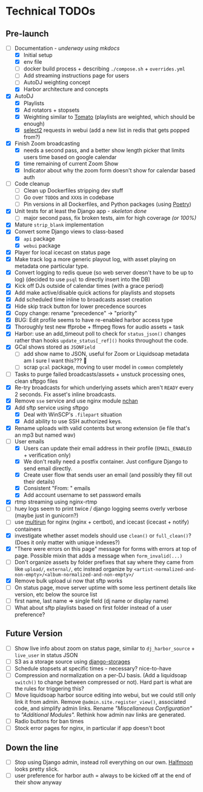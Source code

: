 # Technical TODOs

## Pre-launch

- [ ] Documentation - _underway using mkdocs_
    - [x] Initial setup
    - [x] env file
    - [ ] docker build process + describing `./compose.sh` + `overrides.yml`
    - [ ] Add streaming instructions page for users
    - [ ] AutoDJ weighting concept
    - [x] Harbor architecture and concepts
- [x] AutoDJ
    - [x] Playlists
    - [x] Ad rotators + stopsets
    - [x] Weighting similar to [Tomato](https://github.com/dtcooper/tomato) (playlists are weighted,
      which should be enough)
    - [x] [select2](https://django-easy-select2.readthedocs.io/) requests in webui (add a new list in
        redis that gets popped from?)
- [x] Finish Zoom broadcasting
    - [x] needs a second pass, and a better show length picker that limits users time based on google calendar
    - [x] time remaining of current Zoom Show
    - [x] Indicator about why the zoom form doesn't show for calendar based auth
- [ ] Code cleanup
    - [ ] Clean up Dockerfiles stripping dev stuff
    - [ ] Go over `TODO`s and `XXX`s in codebase
    - [ ] Pin versions in all Dockerfiles, and Python packages (using [Poetry](https://python-poetry.org/))
- [x] Unit tests for at least the Django app - _skeleton done_
    - [ ] major second pass, fix broken tests, aim for high coverage _(or 100%)_
- [x] Mature `strip_blank` implementation
- [x] Convert some Django views to class-based
    - [x] `api` package
    - [x] `webui` package
- [x] Player for local icecast on status page
- [x] Make track log a more generic playout log, with asset playing on metadata one
    particular type.
- [x] Convert logging to redis queue (so web server doesn't have to be up to log)
    (decided to use `psql` to directly insert into the DB)
- [x] Kick off DJs outside of calendar times (with a grace period)
- [x] Add make active/disable quick actions for playlists and stopsets
- [x] Add scheduled time inline to broadcasts asset creation
- [x] Hide skip track button for lower precedence sources
- [x] Copy change: rename "precedence" -> "priority"
- [x] BUG: Edit profile seems to have re-enabled harbor access type
- [x] Thoroughly test new ffprobe + ffmpeg flows for audio assets + task
- [x] Harbor: use an add_timeout poll to check for `status_json()` changes rather than
    hooks `update_status[_ref]()` hooks throughout the code.
- [x] GCal shows stored as `JSONField`
    - [ ] add show name to JSON, useful for Zoom or Liquidsoap metadata am I sure I want this??? :tongue:
    - [ ] scrap `gcal` package, moving to user model in `common` completely
- [ ] Tasks to purge failed broadcasts/assets + unstuck processing ones, clean sftpgo files
- [x] Re-try broadcasts for which underlying assets which aren't `READY` every 2 seconds.
    Fix asset's inline broadcasts.
- [x] Remove `sse` service and use nginx module [nchan](https://nchan.io/)
- [x] Add sftp service using sftpgo
    - [x] Deal with WinSCP's `.filepart` situation
    - [x] Add ability to use SSH authorized keys.
- [x] Rename uploads with valid contents but wrong extension (ie file that's an mp3 but named wav)
- [ ] User emails
    - [x] Users can update their email address in their profile (`EMAIL_ENABLED` + verification only)
    - [x] We don't really need a postfix container. Just configure Django to send email directly.
    - [x] Create user flow that sends user an email (and possibly they fill out their details)
    - [x] Consistent "From: " emails
    - [x] Add account username to set password emails
- [x] rtmp streaming using nginx-rtmp
- [ ] huey logs seem to print twice / django logging seems overly verbose (maybe just in gunicorn?)
- [ ] use [multirun](https://github.com/nicolas-van/multirun) for nginx (nginx + certbot),
    and icecast (icecast + notify) containers
- [x] investigate whether asset models should use `clean()` or `full_clean()`?
    (Does it only matter with unique indexes?)
- [x] "There were errors on this page" message for forms with errors at top of page. Possible mixin
    that adds a message when `form_invalid(...)`
- [ ] Don't organize assets by folder prefixes that say where they came from like `upload/`, `external/`, etc
    instead organize by `<artist-normalized-and-non-empty>/<album-normalized-and-non-empty>/`
- [x] Remove bulk upload ui now that sftp works
- [ ] On status page, move server uptime with some less pertinent details like version, etc below the source list
- [ ] first name, last name => single field (dj name or display name)
- [ ] What about sftp playlists based on first folder instead of a user preference?

## Future Version

- [ ] Show live info about zoom on status page, similar to `dj_harbor_source` + `live_user` in status JSON
- [ ] S3 as a storage source using [django-storages](https://django-storages.readthedocs.io/)
- [ ] Schedule stopsets at specific times - necessary? nice-to-have
- [ ] Compression and normalization on a per-DJ basis. (Add a liquidsoap `switch()` to
    change between compressed or not). Hard part is what are the rules for triggering this?
- [ ] Move liquidsoap harbor source editing into webui, but we could still only link it from admin.
    Remove `@admin.site.register_view()`, associated code, and simplify admin links.
    Rename _"Miscellaneous Configuration"_ to _"Additional Modules"._ Rethink how admin nav links are generated.
- [ ] Radio buttons for ban times
- [ ] Stock error pages for nginx, in particular if app doesn't boot

## Down the line

- [ ] Stop using Django admin, instead roll everything on our own.
    [Halfmoon](https://gethalfmoon.com) looks pretty slick.
- [ ] user preference for harbor auth = always to be kicked off at the end of their show anyway
